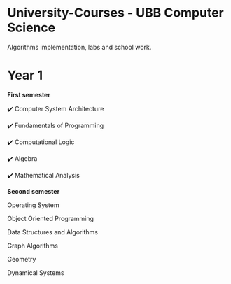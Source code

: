 # University-Courses - UBB Computer Science
Algorithms implementation, labs and school work.

# **Year 1**
**First semester** 


✔️ Computer System Architecture

✔️ Fundamentals of Programming

✔️ Computational Logic

✔️ Algebra

✔️ Mathematical Analysis


**Second semester**

Operating System

Object Oriented Programming

Data Structures and Algorithms

Graph Algorithms

Geometry

Dynamical Systems

